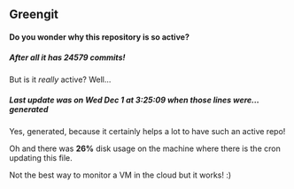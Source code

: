 ## Greengit

#### Do you wonder why this repository is so active?

##### After all it has 24579 commits!

But is it *really* active? Well...

##### Last update was on Wed Dec 1 at 3:25:09 when those lines were... generated

Yes, generated, because it certainly helps a lot to have such an active repo!

Oh and there was **26%** disk usage on the machine
where there is the cron updating this file.

Not the best way to monitor a VM in the cloud but it works! :)
